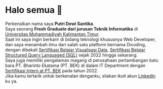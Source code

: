 # Halo semua 👋

Perkenalkan nama saya **Putri Dewi Santika**.\
Saya seorang **Fresh Graduate dari jurusan Teknik Informatika** di [Universitas Muhammadiyah Kalimantan Timur](https://umkt.ac.id/).\
Saat ini saya ingin berkarir di bidang teknologi khususnya Web Developer, dan saya menambah ilmu dari salah satu platform bernama Dicoding, dengan dibekali [Sertifikasi Belajar Visualisasi Data](https://www.dicoding.com/certificates/MRZMDWN9NZYQ), [Sertifikasi Belajar Structured Query Languaged (SQL)](https://www.dicoding.com/certificates/81P27230QZOY) sejak 2022 hingga sekarang.\
Saya juga memiliki pengalaman magang di perusahaan pertambangan batu bara PT. Bharinto Ekatama (PT. BEK) di dalam IT Department dengan [Sertifikasi Intern at PT. BEK](https://drive.google.com/file/d/1vroThEPQbs8zCaATHIuJbhnvqaQypLlY/view?pli=1) pada tahun 2022.\
Jika kamu tertarik untuk berkenalan denganku, silakan ikuti akun [LinkedIn](https://www.linkedin.com/in/putridewisantika/) ku ya.
